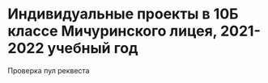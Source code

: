 # Индивидуальные проекты в 10Б классе Мичуринского лицея, 2021-2022 учебный год

Проверка пул реквеста

